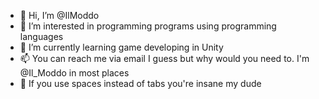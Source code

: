 - 👋 Hi, I’m @IlModdo
- 👀 I’m interested in programming programs using programming languages
- 🌱 I’m currently learning game developing in Unity
- 📫 You can reach me via email I guess but why would you need to. I'm @Il_Moddo in most places
- 👹 If you use spaces instead of tabs you're insane my dude

<!---
IlModdo/IlModdo is a ✨ special ✨ repository because its `README.md` (this file) appears on your GitHub profile.
You can click the Preview link to take a look at your changes.
--->
